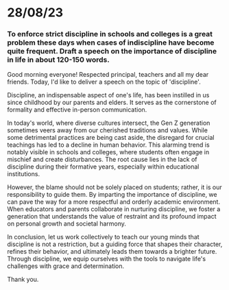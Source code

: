 # 28/08/23 

### To enforce strict discipline in schools and colleges is a great problem these days when cases of indiscipline have become quite frequent. Draft a speech on the importance of discipline in life in about 120-150 words. 

Good morning everyone! Respected principal, teachers and all my dear friends. Today, I'd like to deliver a speech on the topic of 'discipline'. 

Discipline, an indispensable aspect of one's life, has been instilled in us since childhood by our parents and elders. It serves as the cornerstone of formality and effective in-person communication.

In today's world, where diverse cultures intersect, the Gen Z generation sometimes veers away from our cherished traditions and values. While some detrimental practices are being cast aside, the disregard for crucial teachings has led to a decline in human behavior. This alarming trend is notably visible in schools and colleges, where students often engage in mischief and create disturbances. The root cause lies in the lack of discipline during their formative years, especially within educational institutions.

However, the blame should not be solely placed on students; rather, it is our responsibility to guide them. By imparting the importance of discipline, we can pave the way for a more respectful and orderly academic environment. When educators and parents collaborate in nurturing discipline, we foster a generation that understands the value of restraint and its profound impact on personal growth and societal harmony.

In conclusion, let us work collectively to teach our young minds that discipline is not a restriction, but a guiding force that shapes their character, refines their behavior, and ultimately leads them towards a brighter future. Through discipline, we equip ourselves with the tools to navigate life's challenges with grace and determination.

Thank you.